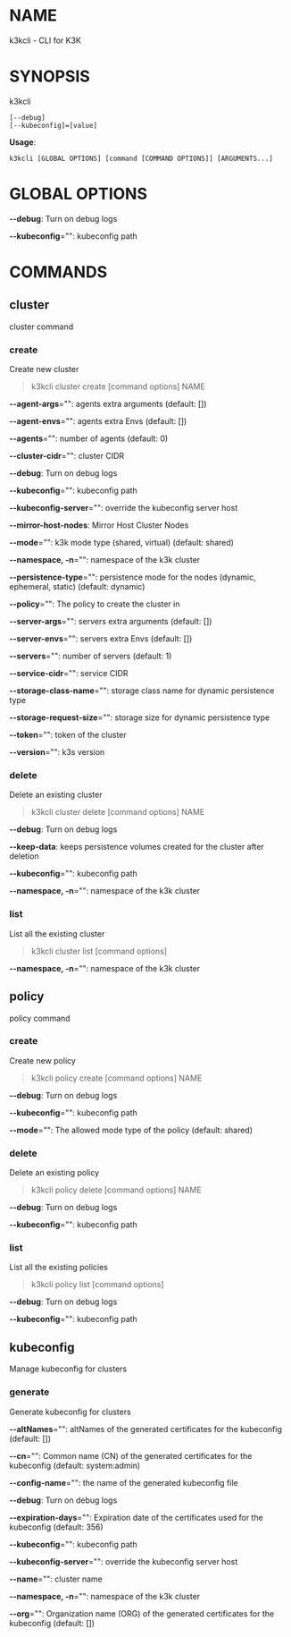 # NAME

k3kcli - CLI for K3K

# SYNOPSIS

k3kcli

```
[--debug]
[--kubeconfig]=[value]
```

**Usage**:

```
k3kcli [GLOBAL OPTIONS] [command [COMMAND OPTIONS]] [ARGUMENTS...]
```

# GLOBAL OPTIONS

**--debug**: Turn on debug logs

**--kubeconfig**="": kubeconfig path


# COMMANDS

## cluster

cluster command

### create

Create new cluster

>k3kcli cluster create [command options] NAME

**--agent-args**="": agents extra arguments (default: [])

**--agent-envs**="": agents extra Envs (default: [])

**--agents**="": number of agents (default: 0)

**--cluster-cidr**="": cluster CIDR

**--debug**: Turn on debug logs

**--kubeconfig**="": kubeconfig path

**--kubeconfig-server**="": override the kubeconfig server host

**--mirror-host-nodes**: Mirror Host Cluster Nodes

**--mode**="": k3k mode type (shared, virtual) (default: shared)

**--namespace, -n**="": namespace of the k3k cluster

**--persistence-type**="": persistence mode for the nodes (dynamic, ephemeral, static) (default: dynamic)

**--policy**="": The policy to create the cluster in

**--server-args**="": servers extra arguments (default: [])

**--server-envs**="": servers extra Envs (default: [])

**--servers**="": number of servers (default: 1)

**--service-cidr**="": service CIDR

**--storage-class-name**="": storage class name for dynamic persistence type

**--storage-request-size**="": storage size for dynamic persistence type

**--token**="": token of the cluster

**--version**="": k3s version

### delete

Delete an existing cluster

>k3kcli cluster delete [command options] NAME

**--debug**: Turn on debug logs

**--keep-data**: keeps persistence volumes created for the cluster after deletion

**--kubeconfig**="": kubeconfig path

**--namespace, -n**="": namespace of the k3k cluster

### list

List all the existing cluster

>k3kcli cluster list [command options]

**--namespace, -n**="": namespace of the k3k cluster

## policy

policy command

### create

Create new policy

>k3kcli policy create [command options] NAME

**--debug**: Turn on debug logs

**--kubeconfig**="": kubeconfig path

**--mode**="": The allowed mode type of the policy (default: shared)

### delete

Delete an existing policy

>k3kcli policy delete [command options] NAME

**--debug**: Turn on debug logs

**--kubeconfig**="": kubeconfig path

### list

List all the existing policies

>k3kcli policy list [command options]

**--debug**: Turn on debug logs

**--kubeconfig**="": kubeconfig path

## kubeconfig

Manage kubeconfig for clusters

### generate

Generate kubeconfig for clusters

**--altNames**="": altNames of the generated certificates for the kubeconfig (default: [])

**--cn**="": Common name (CN) of the generated certificates for the kubeconfig (default: system:admin)

**--config-name**="": the name of the generated kubeconfig file

**--debug**: Turn on debug logs

**--expiration-days**="": Expiration date of the certificates used for the kubeconfig (default: 356)

**--kubeconfig**="": kubeconfig path

**--kubeconfig-server**="": override the kubeconfig server host

**--name**="": cluster name

**--namespace, -n**="": namespace of the k3k cluster

**--org**="": Organization name (ORG) of the generated certificates for the kubeconfig (default: [])
